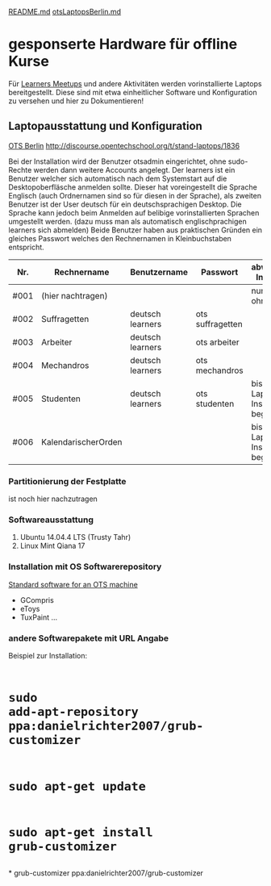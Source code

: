 [README.md](https://github.com/vonneudeck/ots-laptop-setup "zum Ursprungs online GitHub Repository")
[otsLaptopsBerlin.md](https://github.com/itbsStefan/ots-laptop-setup/blob/master/otsLaptopsBerlin.md "Open Tech School Berlin Laptops")

gesponserte Hardware für offline Kurse 
======================================

Für [Learners Meetups](http://www.meetup.com/de-DE/opentechschool-berlin) 
und andere Aktivitäten werden vorinstallierte Laptops bereitgestellt.
Diese sind mit etwa einheitlicher Software und Konfiguration zu versehen und hier zu Dokumentieren!


Laptopausstattung und Konfiguration
-----------------------------------

[OTS Berlin](http://discourse.opentechschool.org/c/chapters/berlin "Open Tech School Berlin discourse")
http://discourse.opentechschool.org/t/stand-laptops/1836

Bei der Installation wird der Benutzer otsadmin eingerichtet, ohne sudo-Rechte werden dann weitere Accounts angelegt.
Der learners ist ein Benutzer welcher sich automatisch nach dem Systemstart auf die Desktopoberfläsche anmelden sollte.
Dieser hat voreingestellt die Sprache Englisch (auch Ordnernamen sind so für diesen in der Sprache), als zweiten Benutzer ist der User deutsch für ein deutschsprachigen Desktop.
Die Sprache kann jedoch beim Anmelden auf belibige vorinstallierten Sprachen umgestellt werden.
(dazu muss man als automatisch englischprachigen learners sich abmelden)
Beide Benutzer haben aus praktischen Gründen ein gleiches Passwort welches den Rechnernamen in Kleinbuchstaben entspricht.  


| Nr.  | Rechnername         | Benutzername     | Passwort          | abweichende Installation                     |   |   |   |
|------|---------------------|------------------|-------------------|----------------------------------------------|---|---|---|
| #001 | (hier nachtragen)   |                  |                   | nur Ubuntu ohne Partition                    |   |   |   |
| #002 | Suffragetten        | deutsch learners | ots  suffragetten |                                              |   |   |   |
| #003 | Arbeiter            | deutsch learners | ots  arbeiter     |                                              |   |   |   |
| #004 | Mechandros          | deutsch learners | ots  mechandros   |                                              |   |   |   |
| #005 | Studenten           | deutsch learners | ots  studenten    | bisher kein Laptop mit Installation begonnen |   |   |   |
| #006 | KalendarischerOrden |                  |                   | bisher kein Laptop mit Installation begonnen |   |   |   |


### Partitionierung der Festplatte
  ist noch hier nachzutragen

### Softwareausstattung 

 1. Ubuntu 14.04.4 LTS (Trusty Tahr)
 2. Linux Mint Qiana 17

### Installation mit OS Softwarerepository
[Standard software for an OTS machine](http://discourse.opentechschool.org/t/standard-software-for-an-ots-machine/1779 "Bitte aus den Seiten der OpentechSchool discourse hier her übertragen!")
  * GCompris
  * eToys
  * TuxPaint
...

### andere Softwarepakete mit URL Angabe
Beispiel zur Installation:
<code>
# sudo add-apt-repository ppa:danielrichter2007/grub-customizer
# sudo apt-get update
# sudo apt-get install grub-customizer
</code>
  * grub-customizer  ppa:danielrichter2007/grub-customizer

